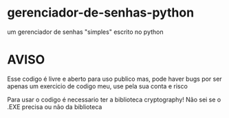 # gerenciador-de-senhas-python
um gerenciador de senhas "simples" escrito no python

# AVISO

Esse codigo é livre e aberto para uso publico mas, pode haver bugs por ser apenas um exercicio de codigo meu, use pela sua conta e risco

Para usar o codigo é necessario ter a biblioteca cryptography! Não sei se o .EXE precisa ou não da biblioteca
